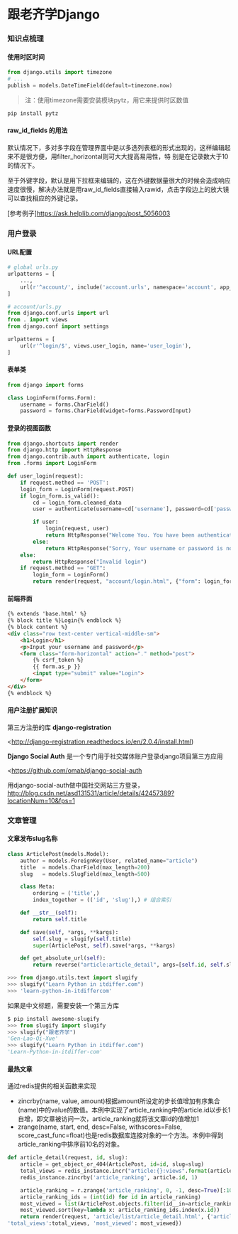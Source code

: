 跟老齐学Django
==============

### 知识点梳理

#### 使用时区时间

```python
from django.utils import timezone
# ...
publish = models.DateTimeField(default=timezone.now)
```

> 注：使用timezone需要安装模块pytz，用它来提供时区数值

```sh
pip install pytz
```

#### raw_id_fields 的用法

默认情况下，多对多字段在管理界面中是以多选列表框的形式出现的，这样编辑起来不是很方便，用filter_horizontal则可大大提高易用性，特 别是在记录数大于10的情况下。

至于外键字段，默认是用下拉框来编辑的，这在外键数据量很大的时候会造成响应速度很慢，解决办法就是用raw_id_fields直接输入rawid，点击字段边上的放大镜可以查找相应的外键记录。 

[参考例子]<https://ask.helplib.com/django/post_5056003>


### 用户登录

#### URL配置
```python
# global urls.py
urlpatterns = [
	...,
	url(r'^account/', include('account.urls', namespace='account', app_name='account')),
]

# account/urls.py
from django.conf.urls import url
from . import views
from django.conf import settings

urlpatterns = [
	url(r'^login/$', views.user_login, name='user_login'),
]


```

#### 表单类
```python
from django import forms

class LoginForm(forms.Form):
	username = forms.CharField()
	password = forms.CharField(widget=forms.PasswordInput)
```

#### 登录的视图函数
```python
from django.shortcuts import render
from django.http import HttpResponse
from django.contrib.auth import authenticate, login
from .forms import LoginForm

def user_login(request):
	if request.method == 'POST':
	login_form = LoginForm(request.POST)
	if login_form.is_valid():
		cd = login_form.cleaned_data
		user = authenticate(username=cd['username'], password=cd['password'])

		if user:
			login(request, user)
			return HttpResponse("Welcome You. You have been authenticated successfully")
		else:
			return HttpResponse("Sorry, Your username or password is not right.")
	else:
		return HttpResponse("Invalid login")
	if request.method == "GET":
		login_form = LoginForm()
		return render(request, "account/login.html", {"form": login_form})

```

#### 前端界面
```html
{% extends 'base.html' %}
{% block title %}Login{% endblock %}
{% block content %}
<div class="row text-center vertical-middle-sm">
	<h1>Login</h1>
	<p>Input your username and password</p>
	<form class="form-horizontal" action="." method="post">
		{% csrf_token %}
		{{ form.as_p }}
		<input type="submit" value="Login">
	</form>
</div>
{% endblock %}
```

#### 用户注册扩展知识

第三方注册的库 **django-registration**

<http://django-registration.readthedocs.io/en/2.0.4/install.html)

**Django Social Auth** 是一个专门用于社交媒体账户登录django项目第三方应用

<https://github.com/omab/django-social-auth

用django-social-auth做中国社交网站三方登录，
<http://blog.csdn.net/asd131531/article/details/42457389?locationNum=10&fps=1>

### 文章管理

#### 文章发布slug名称

```python
class ArticlePost(models.Model):
	author = models.ForeignKey(User, related_name="article")
	title  = models.CharField(max_length=200)
	slug   = models.SlugField(max_length=500)

	class Meta:
		ordering = ('title',)
		index_together = (('id', 'slug'),) # 组合索引

	def __str__(self):
		return self.title

	def save(self, *args, **kargs):
		self.slug = slugify(self.title)
		super(ArticlePost, self).save(*args, **kargs)

	def get_absolute_url(self):
		return reverse("article:article_detail", args=[self.id, self.slug])

>>> from django.utils.text import slugify
>>> slugify("Learn Python in itdiffer.com")
>>> 'learn-python-in-itdiffercom'
```

如果是中文标题，需要安装一个第三方库

```python
$ pip install awesome-slugify
>>> from slugify import slugify
>>> slugify("跟老齐学")
'Gen-Lao-Qi-Xue'
>>> slugify("Learn Python in itdiffer.com")
'Learn-Python-in-itdiffer-com'
```

#### 最热文章

通过redis提供的相关函数来实现

- zincrby(name, value, amount)根据amount所设定的步长值增加有序集合(name)中的value的数值。本例中实现了article_ranking中的article.id以步长1自增，即文章被访问一次，article_ranking就将该文章id的值增加1
- zrange(name, start, end, desc=False, withscores=False, score_cast_func=float)也是redis数据库连接对象的一个方法。本例中得到article_ranking中排序前10名的对象。



```python
def article_detail(request, id, slug):
	article = get_object_or_404(ArticlePost, id=id, slug=slug)
	total_views = redis_instance.incr("article:{}:views".format(article.id))
	redis_instance.zincrby('article_ranking', article.id, 1)

	article_ranking = r.zrange('article_ranking', 0, -1, desc=True)[:10]
	article_ranking_ids = (int(id) for id in article_ranking)
	most_viewed = list(ArticlePost.objects.filter(id__in=article_ranking_ids))
	most_viewed.sort(key=lambda x: article_ranking_ids.index(x.id))
	return render(request, 'article/list/article_detail.html', {'article':article,
'total_views':total_views, 'most_viewed': most_viewed})
```
